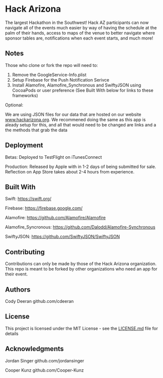 # Hack Arizona
The largest Hackathon in the Southwest! 
Hack AZ participants can now navigate all of the events much easier by way of having the schedule at the palm of their hands, access to maps of the venue to better navigate where sponsor tables are, notifications when each event starts, and much more!

## Notes

Those who clone or fork the repo will need to:
1. Remove the GoogleService-Info.plist
2. Setup Firebase for the Push Notification Serivce
3. Install Alamofire, Alamofire_Synchronous and SwiftyJSON using CocoaPods or user preference (See Built With below for links to these frameworks)

Optional:

We are using JSON files for our data that are hosted on our website www.hackarizona.org. 
We recommened doing the same as this app is aleady setup for this, and all that would need to be changed are links and a the methods that grab the data

## Deployment
Betas: 
Deployed to TestFlight on iTunesConnect

Production:
Released by Apple with in 1-2 days of being submitted for sale. Reflection on App Store takes about 2-4 hours from experience.

## Built With
Swift:
https://swift.org/

Firebase:
https://firebase.google.com/

Alamofire:
https://github.com/Alamofire/Alamofire

Alamofire_Syncronous:
https://github.com/Dalodd/Alamofire-Synchronous

SwiftyJSON:
https://github.com/SwiftyJSON/SwiftyJSON

## Contributing

Contributions can only be made by those of the Hack Arizona organization. 
This repo is meant to be forked by other organizations who need an app for their event.

## Authors

Cody Deeran
github.com/cdeeran

## License

This project is licensed under the MIT License - see the [LICENSE.md](LICENSE.md) file for details

## Acknowledgments
Jordan Singer
github.com/jordansinger

Cooper Kunz
github.com/Cooper-Kunz
